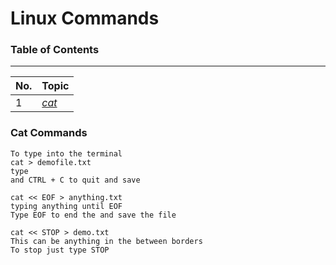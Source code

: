 # Linux Commands 
### Table of Contents
---
| No. | Topic                                                                   |
| --- | ----------------------------------------------------------------------- |
| 1   | [*cat*](https://github.com/prakash-sparrow/study-material/blob/main/Linux-Commands/newfile.md#cat-commands)
 
### Cat Commands
```
To type into the terminal
cat > demofile.txt
type
and CTRL + C to quit and save

cat << EOF > anything.txt
typing anything until EOF
Type EOF to end the and save the file

cat << STOP > demo.txt
This can be anything in the between borders
To stop just type STOP

```

